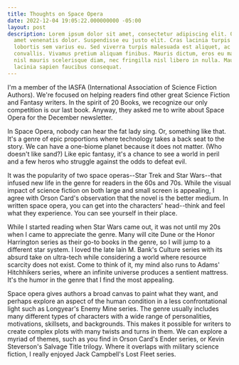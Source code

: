 ```yaml
---
title: Thoughts on Space Opera
date: 2022-12-04 19:05:22.000000000 -05:00
layout: post
description: Lorem ipsum dolor sit amet, consectetur adipiscing elit. Quisque sit
  amet venenatis dolor. Suspendisse eu justo elit. Cras lacinia turpis nulla, nec
  lobortis sem varius eu. Sed viverra turpis malesuada est aliquet, ac laoreet Leo
  convallis. Vivamus pretium aliquam finibus. Mauris dictum, eros eu malesuada imperdiet,
  nisl mauris scelerisque diam, nec fringilla nisl libero in nulla. Mauris eget massa
  lacinia sapien faucibus consequat.
---
```

I'm a member of the IASFA (International Association of Science Fiction Authors). We're focused on helping readers find other great Science Fiction and Fantasy writers. In the spirit of 20 Books, we recognize our only competition is our last book. Anyway, they asked me to write about Space Opera for the December newsletter.

In Space Opera, nobody can hear the fat lady sing. Or, something like that. It's a genre of epic proportions where technology takes a back seat to the story. We can have a one-biome planet because it does not matter. (Who doesn't like sand?) Like epic fantasy, it's a chance to see a world in peril and a few heros who struggle against the odds to defeat evil.

It was the popularity of two space operas--Star Trek and Star Wars--that infused new life in the genre for readers in the 60s and 70s. While the visual impact of science fiction on both large and small screen is appealing, I agree with Orson Card's observation that the novel is the better medium. In written space opera, you can get into the characters' head--think and feel what they experience. You can see yourself in their place.

While I started reading when Star Wars came out, it was not until my 20s when I came to appreciate the genre. Many will cite Dune or the Honor Harrington series as their go-to books in the genre, so I will jump to a different star system. I loved the late Iain M. Bank's Culture series with its absurd take on ultra-tech while considering a world where resource scarcity does not exist. Come to think of it, my mind also runs to Adams' Hitchhikers series, where an infinite universe produces a sentient mattress. It's the humor in the genre that I find the most appealing.

Space opera gives authors a broad canvas to paint what they want, and perhaps explore an aspect of the human condition in a less confrontational light such as Longyear's Enemy Mine series. The genre usually includes many different types of characters with a wide range of personalities, motivations, skillsets, and backgrounds. This makes it possible for writers to create complex plots with many twists and turns in them. We can explore a myriad of themes, such as you find in Orson Card's Ender series, or Kevin Steverson's Salvage Title trilogy. Where it overlaps with military science fiction, I really enjoyed Jack Campbell's Lost Fleet series.
